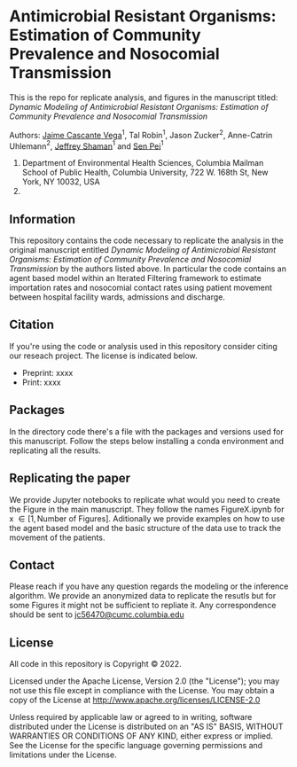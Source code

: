 # Antimicrobial Resistant Organisms: Estimation of Community Prevalence and Nosocomial Transmission

This is the repo for replicate analysis, and figures in the manuscript titled: *Dynamic Modeling of Antimicrobial Resistant Organisms: Estimation of Community Prevalence and Nosocomial Transmission* 

Authors: [Jaime Cascante Vega](https://github.com/ChaosDonkey06)$^1$, Tal Robin$^1$, Jason Zucker$^2$, Anne-Catrin Uhlemann$^2$, [Jeffrey Shaman](https://blogs.cuit.columbia.edu/jls106/)$^1$ and [Sen Pei](http://www.columbia.edu/~sp3449/)$^1$

1. Department of Environmental Health Sciences, Columbia Mailman School of Public Health, Columbia University, 722 W. 168th St, New York, NY 10032, USA
2. 

## Information

This repository contains the code necessary to replicate the analysis in the original manuscript entitled *Dynamic Modeling of Antimicrobial Resistant Organisms: Estimation of Community Prevalence and Nosocomial Transmission*  by the authors listed above. In particular the code contains an agent based model within an Iterated Filtering framework to estimate importation rates and nosocomial contact rates using patient movement between hospital facility wards, admissions and discharge.

## Citation
If you're using the code or analysis used in this repository consider citing our reseach project. The license is indicated below.

- Preprint: xxxx
- Print: xxxx

## Packages
In the directory code there's a file with the packages and versions used for this manuscript. Follow the steps below installing a conda environment and replicating all the results.

## Replicating the paper
We provide Jupyter notebooks to replicate what would you need to create the Figure in the main manuscript. They follow the names FigureX.ipynb for x $\in [1,\text{Number of Figures}]$. Aditionally we provide examples on how to use the agent based model and the basic structure of the data use to track the movement of the patients.

## Contact
Please reach if you have any question regards the modeling or the inference algorithm. We provide an anonymized data to replicate the resutls but for some Figures it might not be sufficient to repliate it. Any correspondence should be sent to jc56470@cumc.columbia.edu 

## License 

All code in this repository is Copyright © 2022.

Licensed under the Apache License, Version 2.0 (the "License"); you may not use this file except in compliance with the License. You may obtain a copy of the License at http://www.apache.org/licenses/LICENSE-2.0

Unless required by applicable law or agreed to in writing, software distributed under the License is distributed on an "AS IS" BASIS, WITHOUT WARRANTIES OR CONDITIONS OF ANY KIND, either express or implied. See the License for the specific language governing permissions and limitations under the License.

